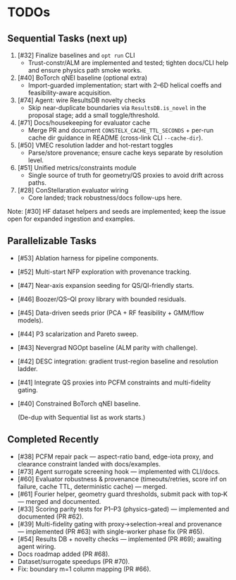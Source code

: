 # TODOs

## Sequential Tasks (next up)
1. [#32] Finalize baselines and `opt run` CLI
   - Trust-constr/ALM are implemented and tested; tighten docs/CLI help and ensure physics path smoke works.
2. [#40] BoTorch qNEI baseline (optional extra)
   - Import-guarded implementation; start with 2–6D helical coeffs and feasibility-aware acquisition.
3. [#74] Agent: wire ResultsDB novelty checks
   - Skip near-duplicate boundaries via `ResultsDB.is_novel` in the proposal stage; add a small toggle/threshold.
4. [#71] Docs/housekeeping for evaluator cache
   - Merge PR and document `CONSTELX_CACHE_TTL_SECONDS` + per-run cache dir guidance in README (cross-link CLI `--cache-dir`).
5. [#50] VMEC resolution ladder and hot-restart toggles
   - Parse/store provenance; ensure cache keys separate by resolution level.
6. [#51] Unified metrics/constraints module
   - Single source of truth for geometry/QS proxies to avoid drift across paths.
7. [#28] ConStellaration evaluator wiring
   - Core landed; track robustness/docs follow-ups here.

Note: [#30] HF dataset helpers and seeds are implemented; keep the issue open for expanded ingestion and examples.

## Parallelizable Tasks
- [#53] Ablation harness for pipeline components.
- [#52] Multi-start NFP exploration with provenance tracking.
- [#47] Near-axis expansion seeding for QS/QI-friendly starts.
- [#46] Boozer/QS–QI proxy library with bounded residuals.
- [#45] Data-driven seeds prior (PCA + RF feasibility + GMM/flow models).
- [#44] P3 scalarization and Pareto sweep.
- [#43] Nevergrad NGOpt baseline (ALM parity with challenge).
- [#42] DESC integration: gradient trust-region baseline and resolution ladder.
- [#41] Integrate QS proxies into PCFM constraints and multi-fidelity gating.
- [#40] Constrained BoTorch qNEI baseline.

  (De-dup with Sequential list as work starts.)

## Completed Recently
- [#38] PCFM repair pack — aspect-ratio band, edge-iota proxy, and clearance constraint landed with docs/examples.
- [#73] Agent surrogate screening hook — implemented with CLI/docs.
- [#60] Evaluator robustness & provenance (timeouts/retries, score inf on failure, cache TTL, deterministic cache) — merged.
- [#61] Fourier helper, geometry guard thresholds, submit pack with top‑K — merged and documented.
- [#33] Scoring parity tests for P1–P3 (physics-gated) — implemented and documented (PR #62).
- [#39] Multi-fidelity gating with proxy→selection→real and provenance — implemented (PR #63) with single-worker phase fix (PR #65).
- [#54] Results DB + novelty checks — implemented (PR #69); awaiting agent wiring.
- Docs roadmap added (PR #68).
- Dataset/surrogate speedups (PR #70).
- Fix: boundary m=1 column mapping (PR #66).
